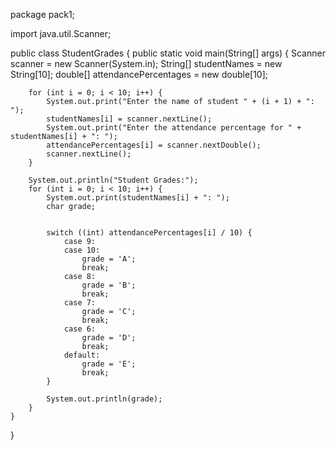 package pack1;

import java.util.Scanner;

public class StudentGrades {
    public static void main(String[] args) {
        Scanner scanner = new Scanner(System.in);
        String[] studentNames = new String[10];
        double[] attendancePercentages = new double[10];

        for (int i = 0; i < 10; i++) {
            System.out.print("Enter the name of student " + (i + 1) + ": ");
            studentNames[i] = scanner.nextLine();
            System.out.print("Enter the attendance percentage for " + studentNames[i] + ": ");
            attendancePercentages[i] = scanner.nextDouble();
            scanner.nextLine(); 
        }

        System.out.println("Student Grades:");
        for (int i = 0; i < 10; i++) {
            System.out.print(studentNames[i] + ": ");
            char grade;

            
            switch ((int) attendancePercentages[i] / 10) {
                case 9:
                case 10:
                    grade = 'A';
                    break;
                case 8:
                    grade = 'B';
                    break;
                case 7:
                    grade = 'C';
                    break;
                case 6:
                    grade = 'D';
                    break;
                default:
                    grade = 'E';
                    break;
            }

            System.out.println(grade);
        }
    }
}
